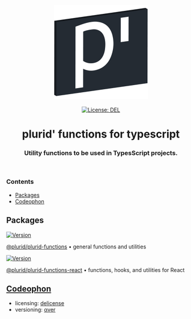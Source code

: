 <p align="center">
    <img src="https://raw.githubusercontent.com/plurid/plurid-functions-typescript/master/about/identity/plurid-logo.png" height="250px">
    <br />
    <br />
    <a target="_blank" href="https://github.com/plurid/plurid-functions-typescript/blob/master/LICENSE">
        <img src="https://img.shields.io/badge/license-DEL-blue.svg?colorB=1380C3&style=for-the-badge" alt="License: DEL">
    </a>
</p>



<h1 align="center">
    plurid' functions for typescript
</h1>


<h3 align="center">
    Utility functions to be used in TypesScript projects.
</h3>



<br />



### Contents

+ [Packages](#packages)
+ [Codeophon](#codeophon)



## Packages

<a target="_blank" href="https://www.npmjs.com/package/@plurid/plurid-functions">
    <img src="https://img.shields.io/npm/v/@plurid/plurid-functions.svg?logo=npm&colorB=1380C3&style=for-the-badge" alt="Version">
</a>

[@plurid/plurid-functions][plurid-functions] • general functions and utilities

[plurid-functions]: https://github.com/plurid/plurid-functions-typescript/tree/master/packages/plurid-functions-general


<a target="_blank" href="https://www.npmjs.com/package/@plurid/plurid-functions-react">
    <img src="https://img.shields.io/npm/v/@plurid/plurid-functions-react.svg?logo=npm&colorB=1380C3&style=for-the-badge" alt="Version">
</a>

[@plurid/plurid-functions-react][plurid-functions-react] • functions, hooks, and utilities for React

[plurid-functions-react]: https://github.com/plurid/plurid-functions-typescript/tree/master/packages/plurid-functions-react



## [Codeophon](https://github.com/ly3xqhl8g9/codeophon)

+ licensing: [delicense](https://github.com/ly3xqhl8g9/delicense)
+ versioning: [αver](https://github.com/ly3xqhl8g9/alpha-versioning)
